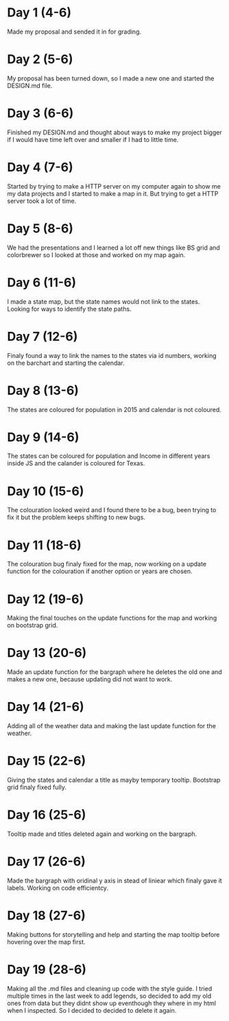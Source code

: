 # Day 1 (4-6)
Made my proposal and sended it in for grading.

# Day 2 (5-6)
My proposal has been turned down, so I made a new one and started the DESIGN.md file.

# Day 3 (6-6)
Finished my DESIGN.md and thought about ways to make my project bigger if I would have time left over and smaller if I had to little time.

# Day 4 (7-6)
Started by trying to make a HTTP server on my computer again to show me my data projects and I started to make a map in it.
But trying to get a HTTP server took a lot of time.

# Day 5 (8-6)
We had the presentations and I learned a lot off new things like BS grid and colorbrewer so I looked at those and worked on my map again.

# Day 6 (11-6)
I made a state map, but the state names would not link to the states. Looking for ways to identify the state paths.

# Day 7 (12-6)
Finaly found a way to link the names to the states via id numbers, working on the barchart and starting the calendar.

# Day 8 (13-6)
The states are coloured for population in 2015 and calendar is not coloured.

# Day 9 (14-6)
The states can be coloured for population and Income in different years inside JS and the calander is coloured for Texas.

# Day 10 (15-6)
The colouration looked weird and I found there to be a bug, been trying to fix it but the problem keeps shifting to new bugs.

# Day 11 (18-6)
The colouration bug finaly fixed for the map, now working on a update function for the colouration if another option or years are chosen.

# Day 12 (19-6)
Making the final touches on the update functions for the map and working on bootstrap grid.

# Day 13 (20-6)
Made an update function for the bargraph where he deletes the old one and makes a new one, because updating did not want to work.

# Day 14 (21-6)
Adding all of the weather data and making the last update function for the weather.

# Day 15 (22-6)
Giving the states and calendar a title as mayby temporary tooltip. Bootstrap grid finaly fixed fully.

# Day 16 (25-6)
Tooltip made and titles deleted again and working on the bargraph.

# Day 17 (26-6)
Made the bargraph with oridinal y axis in stead of liniear which finaly gave it labels. Working on code efficientcy.

# Day 18 (27-6)
Making buttons for storytelling and help and starting the map tooltip before hovering over the map first.

# Day 19 (28-6)
Making all the .md files and cleaning up code with the style guide.
I tried multiple times in the last week to add legends, so decided to add my old ones from data but they didnt show up eventhough they where in my html when I inspected.
So I decided to decided to delete it again.

